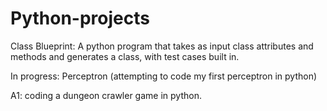# Python-projects

Class Blueprint:
A python program that takes as input class attributes and methods and generates a class, with test cases built in.



In progress:
Perceptron (attempting to code my first perceptron in python)

A1: coding a dungeon crawler game in python.
